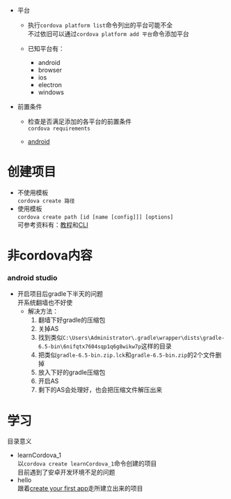 - 平台  

  - 执行`cordova platform list`命令列出的平台可能不全  
    不过依旧可以通过`cordova platform add 平台`命令添加平台

  - 已知平台有：
    - android
    - browser
    - ios
    - electron
    - windows

- 前置条件
  
  - 检查是否满足添加的各平台的前置条件  
    `cordova requirements`
  
  - [android](https://cordova.apache.org/docs/en/latest/guide/platforms/android/index.html#installing-the-requirements)  



# 创建项目

- 不使用模板  
  `cordova create 路径`
- 使用模板  
  `cordova create path [id [name [config]]] [options]`  
  可参考资料有：[教程](https://cordova.apache.org/docs/en/latest/guide/cli/template.html)和[CLI](https://cordova.apache.org/docs/en/latest/reference/cordova-cli/index.html#cordova-create-command)  



# 非cordova内容

### android studio

- 开启项目后gradle下半天的问题  
  开系统翻墙也不好使  
  - 解决方法：
    1. 翻墙下好gradle的压缩包
    2. 关掉AS
    3. 找到类似`C:\Users\Administrator\.gradle\wrapper\dists\gradle-6.5-bin\6nifqtx7604sqp1q6g8wikw7p`这样的目录
    4. 把类似`gradle-6.5-bin.zip.lck`和`gradle-6.5-bin.zip`的2个文件删掉
    5. 放入下好的gradle压缩包
    6. 开启AS
    7. 剩下的AS会处理好，也会把压缩文件解压出来






# 学习



目录意义

- learnCordova_1  
  以`cordova create learnCordova_1`命令创建的项目  
  目前遇到了安卓开发环境不足的问题
- hello  
  跟着[create your first app](https://cordova.apache.org/docs/en/latest/guide/cli/index.html)走所建立出来的项目